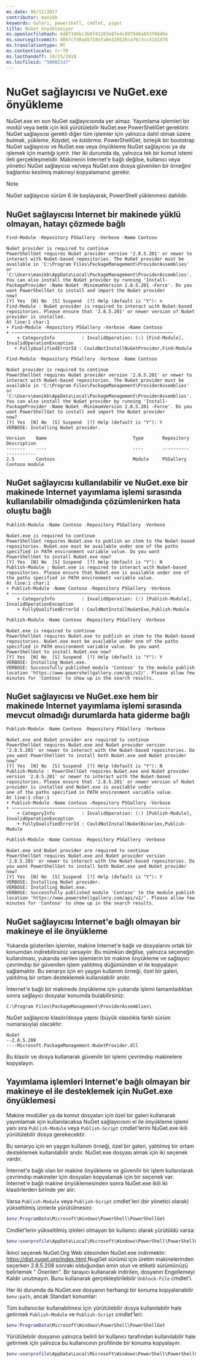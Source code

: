 ```yaml
---
ms.date: 06/12/2017
contributor: manikb
keywords: Galeri, powershell, cmdlet, psget
title: NuGet önyükleniyor
ms.openlocfilehash: 6d8f106bc3b8741203e87e4c097948a843f06d6e
ms.sourcegitcommit: 98b7cfd8ad5718efa8e320526ca76c3cc4141d78
ms.translationtype: MT
ms.contentlocale: tr-TR
ms.lasthandoff: 10/25/2018
ms.locfileid: "50002147"
---
```

# <a name="bootstrap-the-nuget-provider-and-nugetexe"></a>NuGet sağlayıcısı ve NuGet.exe önyükleme

NuGet.exe en son NuGet sağlayıcısında yer almaz. Yayımlama işlemleri bir modül veya betik için ikili yürütülebilir NuGet.exe PowerShellGet gerektirir. NuGet sağlayıcısı gerekli diğer tüm işlemler için yalnızca dahil olmak üzere *bulmak*, *yükleme*, *Kaydet*, ve *kaldırma*.
PowerShellGet, birleşik bir bootstrap NuGet sağlayıcısı ve NuGet.exe veya önyükleme NuGet sağlayıcısı ya da işlemek için mantığı içerir. Her iki durumda da, yalnızca tek bir komut istemi ileti gerçekleşmelidir. Makinenin Internet'e bağlı değilse, kullanıcı veya yönetici NuGet sağlayıcısı ve/veya NuGet.exe dosya güvenilen bir örneğini bağlantısı kesilmiş makineyi kopyalamanız gerekir.

> [!NOTE]
> NuGet sağlayıcısı sürüm 6 ile başlayarak, PowerShell yüklenmesi dahildir.

## <a name="resolving-error-when-the-nuget-provider-has-not-been-installed-on-a-machine-that-is-internet-connected"></a>NuGet sağlayıcısı Internet bir makinede yüklü olmayan, hatayı çözmede bağlı

```powershell
Find-Module -Repository PSGallery -Verbose -Name Contoso
```

```output
NuGet provider is required to continue
PowerShellGet requires NuGet provider version '2.8.5.201' or newer to interact with NuGet-based repositories. The NuGet provider must be available in 'C:\Program Files\PackageManagement\ProviderAssemblies' or
'C:\Users\manikb\AppData\Local\PackageManagement\ProviderAssemblies'. You can also install the NuGet provider by running 'Install-PackageProvider -Name NuGet -MinimumVersion 2.8.5.201 -Force'. Do you want PowerShellGet to install and import the NuGet provider
now?
[Y] Yes  [N] No  [S] Suspend  [?] Help (default is "Y"): n
Find-Module : NuGet provider is required to interact with NuGet-based repositories. Please ensure that '2.8.5.201' or newer version of NuGet provider is installed.
At line:1 char:1
+ Find-Module -Repository PSGallery -Verbose -Name Contoso
+ ~~~~~~~~~~~~~~~~~~~~~~~~~~~~~~~~~~~~~~~~~~~~~~~~~~~~~~~~~~~~
    + CategoryInfo          : InvalidOperation: (:) [Find-Module], InvalidOperationException
   + FullyQualifiedErrorId : CouldNotInstallNuGetProvider,Find-Module
```

```powershell
Find-Module -Repository PSGallery -Verbose -Name Contoso
```

```output
NuGet provider is required to continue
PowerShellGet requires NuGet provider version '2.8.5.201' or newer to interact with NuGet-based repositories. The NuGet provider must be available in 'C:\Program Files\PackageManagement\ProviderAssemblies' or
'C:\Users\manikb\AppData\Local\PackageManagement\ProviderAssemblies'. You can also install the NuGet provider by running 'Install-PackageProvider -Name NuGet -MinimumVersion 2.8.5.201 -Force'. Do you want PowerShellGet to install and import the NuGet provider
now?
[Y] Yes  [N] No  [S] Suspend  [?] Help (default is "Y"): Y
VERBOSE: Installing NuGet provider.

Version    Name                                Type       Repository           Description
-------    ----                                ----       ----------           -----------
2.5        Contoso                             Module     PSGallery        Contoso module
```

## <a name="resolving-error-when-the-nuget-provider-is-available-and-nugetexe-is-not-available-during-the-publish-operation-on-a-machine-that-is-internet-connected"></a>NuGet sağlayıcısı kullanılabilir ve NuGet.exe bir makinede Internet yayımlama işlemi sırasında kullanılabilir olmadığında çözümlenirken hata oluştu bağlı

```powershell
Publish-Module -Name Contoso -Repository PSGallery -Verbose
```

```output
NuGet.exe is required to continue
PowerShellGet requires NuGet.exe to publish an item to the NuGet-based repositories. NuGet.exe must be available under one of the paths specified in PATH environment variable value. Do you want PowerShellGet to install NuGet.exe now?
[Y] Yes  [N] No  [S] Suspend  [?] Help (default is "Y"): N
Publish-Module : NuGet.exe is required to interact with NuGet-based repositories. Please ensure that NuGet.exe is available under one of the paths specified in PATH environment variable value.
At line:1 char:1
+ Publish-Module -Name Contoso -Repository PSGallery -Verbose
+ ~~~~~~~~~~~~~~~~~~~~~~~~~~~~~~~~~~~~~~~~~~~~~~~~~~~~~~~~~~~
    + CategoryInfo          : InvalidOperation: (:) [Publish-Module], InvalidOperationException
    + FullyQualifiedErrorId : CouldNotInstallNuGetExe,Publish-Module
```

```powershell
Publish-Module -Name Contoso -Repository PSGallery -Verbose
```

```output
NuGet.exe is required to continue
PowerShellGet requires NuGet.exe to publish an item to the NuGet-based repositories. NuGet.exe must be available under one of the paths specified in PATH environment variable value. Do you want PowerShellGet to install NuGet.exe now?
[Y] Yes  [N] No  [S] Suspend  [?] Help (default is "Y"): Y
VERBOSE: Installing NuGet.exe.
VERBOSE: Successfully published module 'Contoso' to the module publish location 'https://www.powershellgallery.com/api/v2/'. Please allow few minutes for 'Contoso' to show up in the search results.
```

## <a name="resolving-error-when-both-nuget-provider-and-nugetexe-are-not-available-during-the-publish-operation-on-a-machine-that-is-internet-connected"></a>NuGet sağlayıcısı ve NuGet.exe hem bir makinede Internet yayımlama işlemi sırasında mevcut olmadığı durumlarda hata giderme bağlı

```powershell
Publish-Module -Name Contoso -Repository PSGallery -Verbose
```

```output
NuGet.exe and NuGet provider are required to continue
PowerShellGet requires NuGet.exe and NuGet provider version '2.8.5.201' or newer to interact with the NuGet-based repositories. Do you want PowerShellGet to install both NuGet.exe and NuGet provider now?
[Y] Yes  [N] No  [S] Suspend  [?] Help (default is "Y"): N
Publish-Module : PowerShellGet requires NuGet.exe and NuGet provider version '2.8.5.201' or newer to interact with the NuGet-based repositories. Please ensure that '2.8.5.201' or newer version of NuGet provider is installed and NuGet.exe is available under
one of the paths specified in PATH environment variable value.
At line:1 char:1
+ Publish-Module -Name Contoso -Repository PSGallery -Verbose
+ ~~~~~~~~~~~~~~~~~~~~~~~~~~~~~~~~~~~~~~~~~~~~~~~~~~~~~~~~~~~
    + CategoryInfo          : InvalidOperation: (:) [Publish-Module], InvalidOperationException
    + FullyQualifiedErrorId : CouldNotInstallNuGetBinaries,Publish-Module
```

```powershell
Publish-Module -Name Contoso -Repository PSGallery -Verbose
```

```output
NuGet.exe and NuGet provider are required to continue
PowerShellGet requires NuGet.exe and NuGet provider version '2.8.5.201' or newer to interact with the NuGet-based repositories. Do you want PowerShellGet to install both NuGet.exe and NuGet provider now?
[Y] Yes  [N] No  [S] Suspend  [?] Help (default is "Y"): Y
VERBOSE: Installing NuGet provider.
VERBOSE: Installing NuGet.exe.
VERBOSE: Successfully published module 'Contoso' to the module publish location 'https://www.powershellgallery.com/api/v2/'. Please allow few minutes for 'Contoso' to show up in the search results.
```

## <a name="manually-bootstrapping-the-nuget-provider-on-a-machine-that-is-not-connected-to-the-internet"></a>NuGet sağlayıcısı Internet'e bağlı olmayan bir makineye el ile önyükleme

Yukarıda gösterilen işlemler, makine Internet'e bağlı ve dosyalarını ortak bir konumdan indirebilirsiniz varsayılır. Bu mümkün değilse, yalnızca seçeneğin kullanılması, yukarıda verilen işlemlerin bir makine önyükleme ve sağlayıcı çevrimdışı bir güvenilen işlem yalıtılmış düğümünden el ile kopyalayın sağlamaktır. Bu senaryo için en yaygın kullanım örneği, özel bir galeri, yalıtılmış bir ortam desteklemek kullanılabilir andır.

İnternet'e bağlı bir makinede önyükleme için yukarıda işlemi tamamladıktan sonra sağlayıcı dosyalar konumda bulabilirsiniz:

`C:\Program Files\PackageManagement\ProviderAssemblies\`

NuGet sağlayıcısı klasör/dosya yapısı (büyük olasılıkla farklı sürüm numarasıyla) olacaktır:

```
NuGet
--2.8.5.208
----Microsoft.PackageManagement.NuGetProvider.dll
```

Bu klasör ve dosya kullanarak güvenilir bir işlemi çevrimdışı makinelere kopyalayın.

## <a name="manually-bootstrapping-nugetexe-to-support-publish-operations-on-a-machine-that-is-not-connected-to-the-internet"></a>Yayımlama işlemleri Internet'e bağlı olmayan bir makineye el ile desteklemek için NuGet.exe önyüklemesi

Makine modüller ya da komut dosyaları için özel bir galeri kullanarak yayımlamak için kullanılacaksa NuGet sağlayıcısını el ile önyükleme işlemi yanı sıra `Publish-Module` veya `Publish-Script` cmdlet'lerini NuGet.exe ikili yürütülebilir dosya gerekecektir.

Bu senaryo için en yaygın kullanım örneği, özel bir galeri, yalıtılmış bir ortam desteklemek kullanılabilir andır. NuGet.exe dosyası almak için iki seçenek vardır.

İnternet'e bağlı olan bir makine önyükleme ve güvenilir bir işlem kullanılarak çevrimdışı makineler için dosyaları kopyalamak için bir seçenek var. İnternet'e bağlı makine önyüklemesinden sonra NuGet.exe ikili iki klasörlerden birinde yer alır:

Varsa `Publish-Module` veya `Publish-Script` cmdlet'leri (bir yönetici olarak) yükseltilmiş izinlerle yürütülmesini:

```powershell
$env:ProgramData\Microsoft\Windows\PowerShell\PowerShellGet
```

Cmdlet'lerin yükseltilmiş izinleri olmayan bir kullanıcı olarak yürütüldü varsa:

```powershell
$env:userprofile\AppData\Local\Microsoft\Windows\PowerShell\PowerShellGet\
```

İkinci seçenek NuGet.Org Web sitesinden NuGet.exe indirmektir: [ https://dist.nuget.org/index.html ](https://www.nuget.org/downloads) NugGet sürümü için üretim makinelerinden seçerken 2.8.5.208 sonraki olduğundan emin olun ve etiketli sürümünüzü belirlemek " Önerilen". Bir tarayıcı kullanarak indirilen, dosyanın Engellemeyi Kaldır unutmayın. Bunu kullanarak gerçekleştirilebilir `Unblock-File` cmdlet'i.

Her iki durumda da NuGet.exe dosyanın herhangi bir konuma kopyalanabilir `$env:path`, ancak Standart konumlar:

Tüm kullanıcılar kullanabilmesi için yürütülebilir dosya kullanılabilir hale getirmek `Publish-Module` ve `Publish-Script` cmdlet'leri:

```powershell
$env:ProgramData\Microsoft\Windows\PowerShell\PowerShellGet
```

Yürütülebilir dosyanın yalnızca belirli bir kullanıcı tarafından kullanılabilir hale getirmek için yalnızca bu kullanıcının profilinde bir konuma kopyalayın:

```powershell
$env:userprofile\AppData\Local\Microsoft\Windows\PowerShell\PowerShellGet\
```

